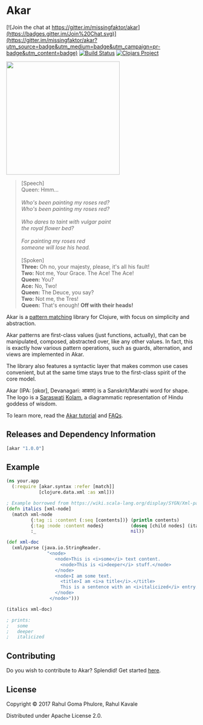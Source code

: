 # Akar

[![Join the chat at https://gitter.im/missingfaktor/akar](https://badges.gitter.im/Join%20Chat.svg)](https://gitter.im/missingfaktor/akar?utm_source=badge&utm_medium=badge&utm_campaign=pr-badge&utm_content=badge) 
[![Build Status](https://travis-ci.org/missingfaktor/akar.svg)](https://travis-ci.org/missingfaktor/akar)
[![Clojars Project](https://img.shields.io/clojars/v/akar.svg)](https://clojars.org/akar)

<img src="graphics/logo.png" width="300">

> \[Speech] <br/>
> Queen: Hmm... <br/>
> <br/> 
> *Who's been painting my roses red?* <br/>
> *Who's been painting my roses red?* <br/>
> <br/> 
> *Who dares to taint with vulgar paint* <br/>
> *the royal flower bed?* <br/>
> <br/> 
> *For painting my roses red* <br/>
> *someone will lose his head.* <br/>
> <br/> 
> \[Spoken] <br/>
> **Three:** Oh no, your majesty, please, it's all his fault! <br/>
> **Two:** Not me, Your Grace. The Ace! The Ace! <br/>
> **Queen:** You? <br/>
> **Ace:** No, Two! <br/>
> **Queen:** The Deuce, you say? <br/>
> **Two:** Not me, the Tres! <br/>
> **Queen:** That's enough! **Off with their heads!** <br/>

Akar is a [pattern matching](https://en.wikibooks.org/wiki/Haskell/Pattern_matching) library for Clojure, with focus on simplicity and abstraction. 

Akar patterns are first-class values (just functions, actually), that can be manipulated, composed, abstracted over, like any other values. In fact, this is exactly how various pattern operations, such as guards, alternation, and views are implemented in Akar.

The library also features a syntactic layer that makes common use cases convenient, but at the same time stays true to the first-class spirit of the core model. 

Akar (IPA: \[ɑkɑɾ], Devanagari: आकार) is a Sanskrit/Marathi word for shape. The logo is a [Saraswati](https://en.wikipedia.org/wiki/Saraswati) [Kolam](https://en.wikipedia.org/wiki/Kolam), a diagrammatic representation of Hindu goddess of wisdom.
 
To learn more, read the [Akar tutorial](TUTORIAL.md) and [FAQs](FAQs.md).
 
## Releases and Dependency Information

```clojure
[akar "1.0.0"]
```
 
## Example

```clojure
(ns your.app
  (:require [akar.syntax :refer [match]]
            [clojure.data.xml :as xml]))

; Example borrowed from https://wiki.scala-lang.org/display/SYGN/Xml-pattern-matching
(defn italics [xml-node]
  (match xml-node
         {:tag :i :content (:seq [contents])} (println contents)
         {:tag :node :content nodes}          (doseq [child nodes] (italics child))
         :_                                   nil))

(def xml-doc
  (xml/parse (java.io.StringReader.
               "<node>
                  <node>This is <i>some</i> text content.
                    <node>This is <i>deeper</i> stuff.</node>
                  </node>
                  <node>I am some text.
                    <title>I am <i>a title</i>.</title>
                    This is a sentence with an <i>italicized</i> entry.
                  </node>
                </node>")))

(italics xml-doc)

; prints:
;   some
;   deeper
;   italicized
```
 
## Contributing

Do you wish to contribute to Akar? Splendid! Get started [here](CONTRIBUTING.md). 
 
## License

Copyright © 2017 Rahul Goma Phulore, Rahul Kavale

Distributed under Apache License 2.0.

